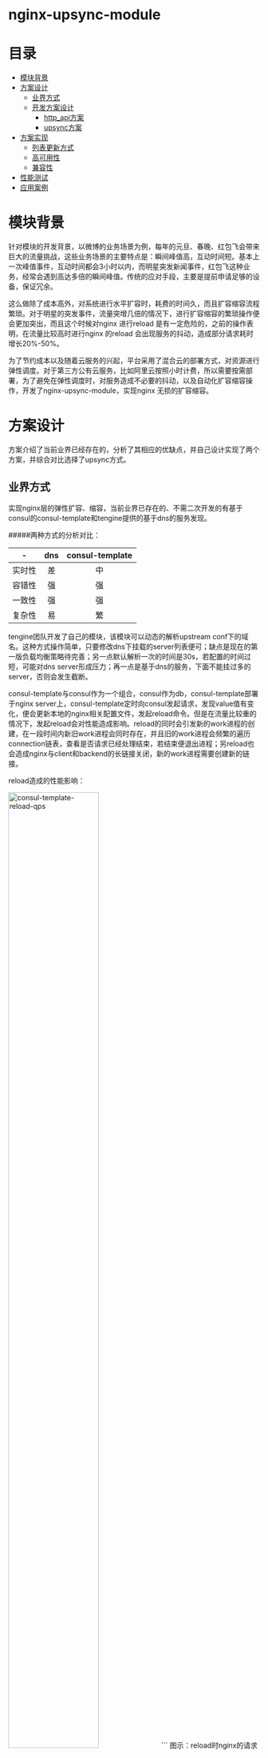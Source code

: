 nginx-upsync-module
====

目录
=================

* [模块背景](#模块背景)
* [方案设计](#方案设计)
    * [业界方式](#业界方式)
    * [开发方案设计](#开发方案设计)
        * [http_api方案](#http_api方案)
        * [upsync方案](#upsync方案)
* [方案实现](#方案实现)
    * [列表更新方式](#列表更新方式)
    * [高可用性](#高可用性)
    * [兼容性](#兼容性)
* [性能测试](#性能测试)
* [应用案例](#应用案例)

模块背景
======

针对模块的开发背景，以微博的业务场景为例，每年的元旦、春晚、红包飞会带来巨大的流量挑战，这些业务场景的主要特点是：瞬间峰值高，互动时间短。基本上一次峰值事件，互动时间都会3小时以内，而明星突发新闻事件，红包飞这种业务，经常会遇到高达多倍的瞬间峰值。传统的应对手段，主要是提前申请足够的设备，保证冗余。

这么做除了成本高外，对系统进行水平扩容时，耗费的时间久，而且扩容缩容流程繁琐。对于明星的突发事件，流量突增几倍的情况下，进行扩容缩容的繁琐操作便会更加突出，而且这个时候对nginx 进行reload 是有一定危险的，之前的操作表明，在流量比较高时进行nginx 的reload 会出现服务的抖动，造成部分请求耗时增长20%-50%。

为了节约成本以及随着云服务的兴起，平台采用了混合云的部署方式，对资源进行弹性调度。对于第三方公有云服务，比如阿里云按照小时计费，所以需要按需部署，为了避免在弹性调度时，对服务造成不必要的抖动，以及自动化扩容缩容操作，开发了nginx-upsync-module，实现nginx 无损的扩容缩容。

方案设计
========

方案介绍了当前业界已经存在的，分析了其相应的优缺点，并自己设计实现了两个方案，并综合对比选择了upsync方式。

业界方式
-----------

实现nginx层的弹性扩容、缩容，当前业界已存在的、不需二次开发的有基于consul的consul-template和tengine提供的基于dns的服务发现。

#####两种方式的分析对比：

| - | dns | consul-template |
| --- | :---: | :---: |
| 实时性 | 差 | 中 |
| 容错性 | 强 | 强 |
| 一致性 |强 |强 |
| 复杂性 | 易 | 繁 |

tengine团队开发了自己的模块，该模块可以动态的解析upstream conf下的域名。这种方式操作简单，只要修改dns下挂载的server列表便可；缺点是现在的第一版负载均衡策略待完善；另一点默认解析一次的时间是30s，若配置的时间过短，可能对dns server形成压力；再一点是基于dns的服务，下面不能挂过多的server，否则会发生截断。

consul-template与consul作为一个组合，consul作为db，consul-template部署于nginx server上，consul-template定时向consul发起请求，发现value值有变化，便会更新本地的nginx相关配置文件，发起reload命令。但是在流量比较重的情况下，发起reload会对性能造成影响。reload的同时会引发新的work进程的创建，在一段时间内新旧work进程会同时存在，并且旧的work进程会频繁的遍历connection链表，查看是否请求已经处理结束，若结束便退出进程；另reload也会造成nginx与client和backend的长链接关闭，新的work进程需要创建新的链接。

reload造成的性能影响：

<img src="https://github.com/weibocom/nginx-upsync-module/raw/master/doc/images/consul-template-reload-qps.png" alt="consul-template-reload-qps" height="70%" width="60%">
```
图示：reload时nginx的请求处理能力会下降（注：nginx对于握手成功的请求不会丢失）
```
<img src="https://github.com/weibocom/nginx-upsync-module/raw/master/doc/images/consul-template-reload-cost.png" alt="consul-template-reload-cost" height="70%" width="60%">
```
图示：reload时耗时会发生波动，波动幅度甚至达50%+
```

基于上述的原因，设计并实现了另外两套方案，避免对nginx进行reload。

开发方案设计
-----------

###http_api方案

此方案提供nginx http api，添加／删除server时，通过调用api向nginx发出请求，操作简单、便利。架构图如下：

<img src="https://github.com/weibocom/nginx-upsync-module/raw/master/doc/images/nginx-http-api-arch.png" alt="nginx-http-api-arch" height="60%" width="50%">

http api除了操作简单、方便，而且实时性好；缺点是分布式一致性难于保证，如果某一条注册失败，便会造成服务配置的不一致，容错复杂；另一个就是如果扩容nginx服务器，需要重新注册server（可参考nginx-upconf-module，正在完善）。

###upsync方案

upsync方式引入了第三方组件，作为nginx的upstream server配置的db，架构图如下：

<img src="https://github.com/weibocom/nginx-upsync-module/raw/master/doc/images/nginx-upsync-arch.png" alt="nginx-upsync-arch" height="80%" width="60%">

所有的后端server列表存于consul，便于nginx横向扩展，实时拉取，容错性更好，而且可以结合db的KV服务，提高实时性。

通过上面的综合对比，选取upsync的方式，开发了nginx模块nginx-upsync-module。对于nginx配置db的选取，由于当前docker技术十分火热，选用了consul，另模块不强依赖于consul，可以横向的扩展支持etcd、zookeeper等。下面的实现基于consul进行介绍。

方案实现
======

基于upsync方式，开发了模块nginx-upsync-module，它的功能是拉取consul的后端server的列表，并更新nginx的路由信息。此模块不依赖于任何第三方模块。

列表更新方式
------------

consul 作为nginx的db，利用consul的KV服务，每个nginx work进程独立的去拉取各个upstream的配置，并更新各自的路由。流程图如下：

![list_update](https://github.com/weibocom/nginx-upsync-module/raw/master/doc/images/list_update.bmp)

每个work进程定时的去consul拉取相应upstream的配置，定时的间隔可配；其中consul提供了time_wait机制，利用value的版本号，若consul发现对应upstream的值没有变化，便会hang住这个请求5分钟（默认），在这五分钟内对此upstream的任何操作，都会立刻返回给nginx，对相应路由进行更新。对于拉取的间隔可以结合场景的需要进行配置，基本可以实现所要求的实时性。upstream变更后，除了更新nginx的缓存路由信息，还会把本upstream的后端server列表dump到本地，保持本地server信息与consul的一致性。

除了注册／注销后端的server到consul，会更新到nginx的upstream路由信息外，对后端server属性的修改也会同步到nginx的upstream路由。当前本模块支持修改的属性有weight、max_fails、fail_timeout、down，修改server的权重可以动态的调整后端的流量，若想要临时移除server，可以把server的down属性置为1（当前down的属性暂不支持dump到本地的server列表内），流量便会停止打到该server，若要恢复流量，可重新把down置为0。

另外每个work进程各自拉取、更新各自的路由表，采用这种方式的原因：一是基于nginx的进程模型，彼此间数据独立、互不干扰；二是若采用共享内存，需要提前预分配，灵活性可能受限制，而且还需要读写锁，对性能可能存在潜在的影响；三是若采用共享内存，进程间协调去拉取配置，会增加它的复杂性，拉取的稳定性也会受到影响。基于这些原因，便采用了各自拉取的方式。

高可用性
------------

nginx的后端列表更新依赖于consul，但是不强依赖于它，表现在：一是即使中途consul意外挂了，也不会影响nginx的服务，nginx会沿用最后一次更新的服务列表继续提供服务；二是若consul重新启动提供服务，这个时候nginx会继续去consul探测，这个时候consul的后端服务列表发生了变化，也会及时的更新到nginx。

另一方面，work进程每次更新都会把后端列表dump到本地，目的是降低对consul的依赖性，即使在consul不可用之时，也可以reload nginx。nginx 启动流程图如下：

![start_fllow](https://github.com/weibocom/nginx-upsync-module/raw/master/doc/images/start_fllow.bmp)

nginx启动时，master进程首先会解析本地的配置文件，解析完成功，接着进行一系列的初始化，之后便会开始work进程的初始化。work初始化时会去consul拉取配置，进行work进程upstream路由信息的更新，若拉取成功，便直接更新，若拉取失败，便会打开配置的dump后端列表的文件，提取之前dump下来的server信息，进行upstream路由的更新，之后便开始正常的提供服务。

每次去拉取consul都会设置连接超时，由于consul在无更新的情况下默认会hang五分钟，所以响应超时配置时间应大于五分钟。大于五分钟之后，consul依旧没有返回，便直接做超时处理。

兼容性
------------

整体上讲本模块只是更新后端的upstream路由信息，不嵌入其它模块，同时也不影响其它模块的功能，亦不会影响nginx-1.9.9的几种负载均衡算法：least_conn、hash_ip等。

除此之外，模块天然支持健康监测模块，若nginx编译时包含了监测模块，会同时调用健康监测模块的接口，时时更新健康监测模块的路由表。

性能测试
======

nginx-upsync-module模块，潜在的带来额外的性能开销，比如间隔性的向consul发送请求，由于间隔比较久，且每个请求相当于nginx的一个客户端请求，所以影响有限。基于此，在相同的硬件环境下，使用此模块和不使用此模块简单做了性能对比。

#####基本环境：

```
硬件环境：Intel(R) Xeon(R) CPU E5645 @ 2.40GHz 12 核 
系统环境：centos6.5；
work进程数：8个；   
压测工具：wrk；
压测命令：./wrk -t8 -c100 -d5m --timeout 3s http://$ip:8888/proxy_test
```

#####压测数据：

| - | 总请求 | qps |
| --- | --- | --- |
| nginx(official) | 14802527 | 49521 |
| nginx(upsync) | 14789843 | 48916 |

其中nginx(official)是官方nginx，不执行reload下的测试数据；nginx(upsync)是基于upsync模块，每隔10s钟向consul注册／注销一台机器的数据；从数据可以看出，通过upsync模块做扩缩容操作，对性能的影响有限，可以忽略不计。

应用案例
======

本模块首先应用于平台的remind业务，qps量约为7000+左右。下面是对本业务灰度的基本数据：

#####请求量变化：

| - | 0 | 1 | 2 | 3 | 4 | 5 | 6 | 7 | 8 | 9 | 10 | 11 | 12 |
| --- | --- | --- | --- | --- | --- | --- | --- | --- | --- | --- | --- | --- | --- |
| reload | 7723 | 7583 | 7833 | 7680 | 7809 | 7682 | 6924 | 7081 | 7207 | 7232 | 7486 | 7571 | 7465 |
| upsync | 7782 | 7705| 7772 | 7810 | 7899 | 7978 | 7858 | 7934 | 7994 | 7731 | 7824 | 7648 | 7888 |

<img src="https://github.com/weibocom/nginx-upsync-module/raw/master/doc/images/upsync-vs-reload-qps.png" alt="upsync-vs-reload-qps" height="80%" width="60%">

#####平均耗时变化：

| - | 0 | 1 | 2 | 3 | 4 | 5 | 6 | 7 | 8 | 9 | 10 | 11 | 12 |
| --- | --- | --- | --- | --- | --- | --- | --- | --- | --- | --- | --- | --- | --- |
| reload | 12.102 | 15.108 | 11.443 | 9.426 | 10.178 | 10.605 | 15.253 | 14.315 | 14.762 | 8.392 | 14.385 | 32.335 | 15.277 |
| upsync | 9.586 | 11.963 | 8.694 | 9.676 | 10.616 | 10.335 | 9.766 | 9.406 | 8.943 | 10.971 | 8.080 | 9.185 | 12.055 |

<img src="https://github.com/weibocom/nginx-upsync-module/raw/master/doc/images/upsync-vs-reload-cost.png" alt="upsync-vs-reload-cost" height="80%" width="60%">

从数据可以得出，reload操作时造成nginx的请求处理能力下降约10%，nginx本身的耗时会增长50%+。若是频繁的扩容缩容，reload操作造成的开销会更加明显。

平台为了应对元旦期间的流量峰值，基于本平台的dcp系统，于元旦晚上批量部署阿里云实例，应用此模块进行了百余次的扩容、缩容操作，服务稳定，没有出现服务的波动。另本模块可以应用于对资源的弹性调度系统内，同时可以应用于临时流量突增的场景。

#####参考附录：
[1] http://tengine.taobao.org/document_cn/http_upstream_dynamic_cn.html;

[2] https://www.hashicorp.com/blog/introducing-consul-template.html;

[3] https://www.nginx.com/blog/dynamic-reconfiguration-with-nginx-plus;

[4] https://github.com/alibaba/tengine/issues/595;

[5] https://github.com/xiaokai-wang/nginx-upconf-module;

